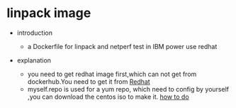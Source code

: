 # linpack image 

+ introduction
    + a Dockerfile for linpack and netperf test in IBM power use redhat
 
+ explanation
    + you need to get redhat image first,which can not get from dockerhub.You need to get it from [Redhat](https://access.redhat.com/containers/?tab=changeSummary&scrollTo=imageAdvisory#/registry.access.redhat.com/rhel7/rhel/images/7.7-310)
    + myself.repo is used for a yum repo, which need to config by yourself ,you can download the centos iso to make it. [how to do](https://access.redhat.com/documentation/en-us/red_hat_enterprise_linux/5/html/deployment_guide/s1-yum-upgrade-system) 